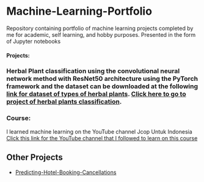 # Machine-Learning-Portfolio
Repository containing portfolio of machine learning projects completed by me for academic, self learning, and hobby purposes. Presented in the form of Jupyter notebooks


#### Projects:
### Herbal Plant classification using the convolutional neural network method with ResNet50 architecture using the PyTorch framework and the dataset can be downloaded at the following [link for dataset of types of herbal plants](https://www.kaggle.com/datasets/anefiamutiaraatha/dataset-tanaman-herbal). [Click here to go to project of herbal plants classification](https://github.com/farhanriyandi/Machine-Learning-Portfolio/blob/main/Herbal%20Plants%20Classification/Herbal%20Plants%20Classification.ipynb).

### Course:
I learned machine learning on the YouTube channel Jcop Untuk Indonesia [Click this link for the YouTube channel that I followed to learn on this course](https://www.youtube.com/@JCOpUntukIndonesia/playlists)

## Other Projects

* [Predicting-Hotel-Booking-Cancellations](https://github.com/farhanriyandi/Predicting-Hotel-Booking-Cancellations)



